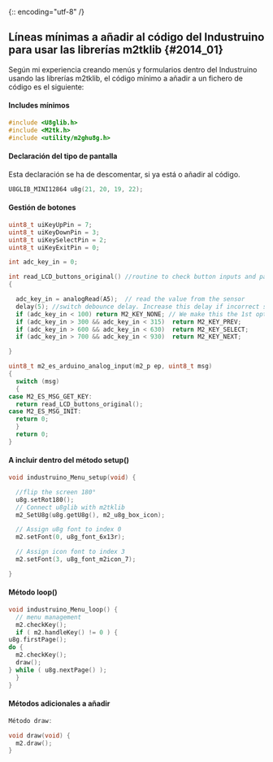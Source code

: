 {:: encoding="utf-8" /}
## Líneas mínimas a añadir al código del Industruino para usar las librerías m2tklib {#2014_01}

 Según mi experiencia creando menús y formularios dentro del Industruino usando las librerías m2tklib, el código mínimo a añadir a un fichero de código es el siguiente:

#### Includes mínimos

``` c++
#include <U8glib.h>
#include <M2tk.h>
#include <utility/m2ghu8g.h>
```


#### Declaración del tipo de pantalla

Esta declaración se ha de descomentar, si ya está o añadir al código.

``` c++
U8GLIB_MINI12864 u8g(21, 20, 19, 22);
```

#### Gestión de botones

``` c++
uint8_t uiKeyUpPin = 7;
uint8_t uiKeyDownPin = 3;
uint8_t uiKeySelectPin = 2;
uint8_t uiKeyExitPin = 0;

int adc_key_in = 0;

int read_LCD_buttons_original() //routine to check button inputs and pass the correct button event to GUI
{

  adc_key_in = analogRead(A5);  // read the value from the sensor
  delay(5); //switch debounce delay. Increase this delay if incorrect switch selections are returned.
  if (adc_key_in < 100) return M2_KEY_NONE; // We make this the 1st option for speed reasons since it will be the most likely result
  if (adc_key_in > 300 && adc_key_in < 315)  return M2_KEY_PREV;
  if (adc_key_in > 600 && adc_key_in < 630)  return M2_KEY_SELECT;
  if (adc_key_in > 700 && adc_key_in < 930)  return M2_KEY_NEXT;

}

uint8_t m2_es_arduino_analog_input(m2_p ep, uint8_t msg)
{
  switch (msg)
  {
case M2_ES_MSG_GET_KEY:
  return read_LCD_buttons_original();
case M2_ES_MSG_INIT:
  return 0;
  }
  return 0;
}
```

#### A incluir dentro del método setup()

``` c++
void industruino_Menu_setup(void) {

  //flip the screen 180°
  u8g.setRot180();
  // Connect u8glib with m2tklib
  m2_SetU8g(u8g.getU8g(), m2_u8g_box_icon);

  // Assign u8g font to index 0
  m2.setFont(0, u8g_font_6x13r);

  // Assign icon font to index 3
  m2.setFont(3, u8g_font_m2icon_7);

}
```

#### Método loop()

``` c++
void industruino_Menu_loop() {
  // menu management
  m2.checkKey();
  if ( m2.handleKey() != 0 ) {
u8g.firstPage();
do {
  m2.checkKey();
  draw();
} while ( u8g.nextPage() );
  }
}
```

#### Métodos adicionales a añadir

``` c++
Método draw:

void draw(void) {
  m2.draw();
}
```
